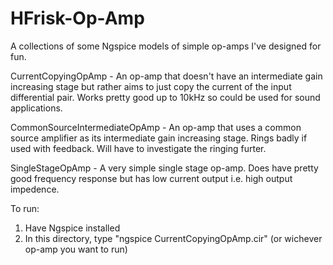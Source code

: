 # HFrisk-Op-Amp
A collections of some Ngspice models of simple op-amps I've designed for fun.

CurrentCopyingOpAmp - An op-amp that doesn't have an intermediate gain increasing stage but rather aims to just copy the current of the input differential pair. Works pretty good up to 10kHz so could be used for sound applications.

CommonSourceIntermediateOpAmp - An op-amp that uses a common source amplifier as its intermediate gain increasing stage. Rings badly if used with feedback. Will have to investigate the ringing furter. 

SingleStageOpAmp - A very simple single stage op-amp. Does have pretty good frequency response but has low current output i.e. high output impedence. 

To run: 
1. Have Ngspice installed
2. In this directory, type "ngspice CurrentCopyingOpAmp.cir" (or wichever op-amp you want to run)
